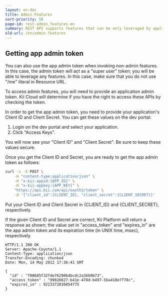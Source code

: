 ```yaml
---
layout: en-doc
title: Admin Features
sort-priority: 50
page-id: rest-admin_features-en
summary: REST API supports features that can be only leveraged by application developers. Those features are mainly for maintaining and configuring your application and thus should be accessible only to the developers.
old-url: /en/admin-features
---
```

## Getting app admin token

<p class="callout">You can also use the app admin token when invoking non-admin features.  In this case, the admin token will act as a "super user" token; you will be able to leverage any features.  In this case, make sure that you do not use "/me" literal in Resource URL.</p>

To access admin features, you will need to provide an application admin token.  Kii Cloud will determine if you have the right to access these APIs by checking the token.

In order to get the app admin token, you need to provide your application's Client ID and Client Secret.  You can get these values on the dev portal:

1. Login on the dev portal and select your application.
1. Click "Access Keys".

You will now see your "Client ID" and "Client Secret".  Be sure to keep these values secure.

Once you get the Client ID and Secret, you are ready to get the app admin token as follows:

```sh
curl -v -X POST \
    -H "content-type:application/json" \
    -H "x-kii-appid:{APP_ID}" \
    -H "x-kii-appkey:{APP_KEY}" \
    "https://api.kii.com/api/oauth2/token" \
    -d '{"client_id":{CLIENT_ID}, "client_secret":{CLIENT_SECRET}}'
```

Put your Client ID and Client Secret in {CLIENT\_ID} and {CLIENT\_SECRET}, respectively.

If the given Client ID and Secret are correct, Kii Platform will return a response as shown; the value set in "access\_token" and "expires\_in" are the app admin 
token and its expiration time (in UNIX time, msec), respectively.

```
HTTP/1.1 200 OK
Server: Apache-Coyote/1.1
Content-Type: application/json
Transfer-Encoding: chunked
Date: Mon, 14 May 2012 17:36:41 GMT

{
  "id" : "f00685f32fde76290b4bcdc2a36b9b73",
  "access_token" : "99026627-b41e-478d-b497-5ba418e7f78c",
  "expires_in" : 9223372036854775
}
```
